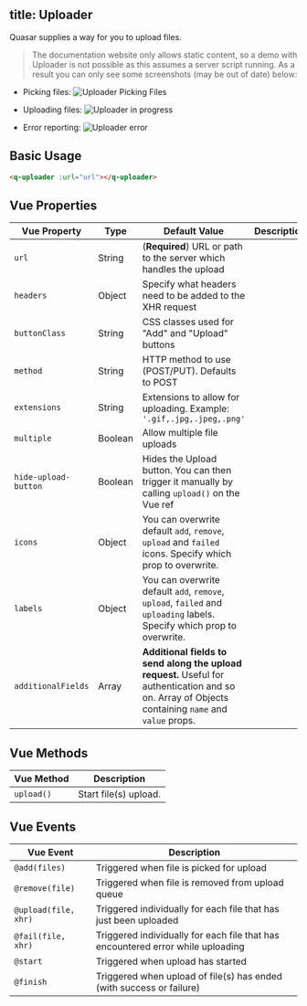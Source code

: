 title: Uploader
---
Quasar supplies a way for you to upload files.

> The documentation website only allows static content, so a demo with Uploader is not possible as this assumes a server script running. As a result you can only see some screenshots (may be out of date) below:

* Picking files:
![Uploader Picking Files](/images/uploader-picking-files.png)

* Uploading files:
![Uploader in progress](/images/uploader-progress.png)

* Error reporting:
![Uploader error](/images/uploader-error.png)

## Basic Usage
``` html
<q-uploader :url="url"></q-uploader>
```

## Vue Properties
| Vue Property | Type | Default Value | Description |
| --- | --- | --- | --- |
| `url` | String | (**Required**) URL or path to the server which handles the upload |
| `headers` | Object | Specify what headers need to be added to the XHR request |
| `buttonClass` | String | CSS classes used for "Add" and "Upload" buttons |
| `method` | String | HTTP method to use (POST/PUT). Defaults to POST |
| `extensions` | String | Extensions to allow for uploading. Example: `'.gif,.jpg,.jpeg,.png'` |
| `multiple` | Boolean | Allow multiple file uploads |
| `hide-upload-button` | Boolean | Hides the Upload button. You can then trigger it manually by calling `upload()` on the Vue ref |
| `icons` | Object | You can overwrite default `add`, `remove`, `upload` and `failed` icons. Specify which prop to overwrite. |
| `labels` | Object | You can overwrite default `add`, `remove`, `upload`, `failed` and `uploading` labels. Specify which prop to overwrite. |
| `additionalFields` | Array | **Additional fields to send along the upload request.** Useful for authentication and so on. Array of Objects containing `name` and `value` props. |

## Vue Methods
| Vue Method | Description |
| --- | --- |
| `upload()` | Start file(s) upload. |

## Vue Events
| Vue Event | Description |
| --- | --- |
| `@add(files)` | Triggered when file is picked for upload |
| `@remove(file)` | Triggered when file is removed from upload queue |
| `@upload(file, xhr)` | Triggered individually for each file that has just been uploaded |
| `@fail(file, xhr)` | Triggered individually for each file that has encountered error while uploading |
| `@start` | Triggered when upload has started |
| `@finish` | Triggered when upload of file(s) has ended (with success or failure) |
